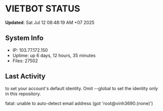 # VIETBOT STATUS
**Updated**: Sat Jul 12 08:48:19 AM +07 2025

## System Info
- IP: 103.77.172.150
- Uptime: up 6 days, 12 hours, 35 minutes
- Files: 27502

## Last Activity

to set your account's default identity.
Omit --global to set the identity only in this repository.

fatal: unable to auto-detect email address (got 'root@vinh3690.(none)')
